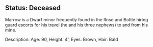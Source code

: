## Status: Deceased

Marrow is a Dwarf minor frequently found in the Rose and Bottle hiring guard escorts for his travel (he and his three nephews) to and from his mine. 

Description: Age: 90, Height: 4', Eyes: Brown, Hair: Bald